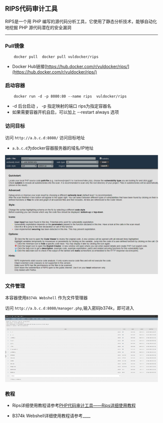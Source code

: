 ## RIPS代码审计工具

RIPS是一个用 PHP 编写的源代码分析工具，它使用了静态分析技术，能够自动化地挖掘 PHP 源代码潜在的安全漏洞

----

### Pull镜像

```
    docker pull  docker pull vuldocker/rips
```

* Docker Hub链接[https://hub.docker.com/r/vuldocker/rips/](https://hub.docker.com/r/vuldocker/rips/)

### 启动容器

```
    docker run -d -p 8080:80 --name rips  vuldocker/rips

```

*   -d 后台启动 ， -p 指定映射的端口 rips为指定容器名
*   如果需要容器开机自启，可以加上 --restart always 选项


### 访问目标

访问 `http://a.b.c.d:8080/` 访问目标地址

* `a.b.c.d`为docker容器服务器的域名/IP地址

![rips](PNG/rips.png)

### 文件管理

本容器使用`B374k Webshell` 作为文件管理器

访问 `http://a.b.c.d:8080/manager.php`,输入密码b374k，即可进入

![b374k](PNG/b374k.png)

### 教程

* Rips详细使用教程请参考[PHP代码审计工具——Rips详细使用教程](https://www.jianshu.com/p/cd1cb66e4d7d)

* B374k Webshell详细使用教程请参考____
